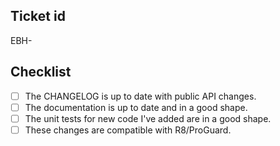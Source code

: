 
<!---Description/motivation above this comment please -->

## Ticket id

<!---Mentioning the ticket id automatically links to Jira. -->

EBH-

## Checklist

- [ ] The CHANGELOG is up to date with public API changes.
- [ ] The documentation is up to date and in a good shape.
- [ ] The unit tests for new code I've added are in a good shape.
- [ ] These changes are compatible with R8/ProGuard.
